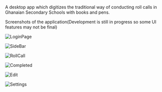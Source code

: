 A desktop app which digitizes the traditional way of conducting roll calls in Ghanaian Secondary Schools with books and pens.

Screenshots of the application(Development is still in progress so some UI features may not be final)



![LoginPage](https://i.imgur.com/MLKFqHK.png)

![SideBar](https://i.imgur.com/Niv3ZQz.png)

![RollCall](https://i.imgur.com/6czrRCN.png)

![Completed](https://i.imgur.com/xR1XtSl.png)

![Edit](https://i.imgur.com/O8gNCO9.png)

![Settings](https://i.imgur.com/jOrQQdQ.png)
